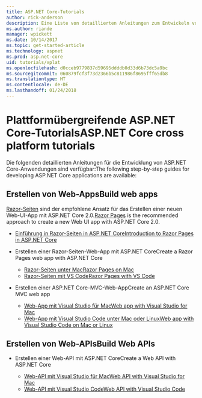 ```yaml
---
title: ASP.NET Core-Tutorials
author: rick-anderson
description: Eine Liste von detaillierten Anleitungen zum Entwickeln von ASP.NET Core-Anwendungen
ms.author: riande
manager: wpickett
ms.date: 10/14/2017
ms.topic: get-started-article
ms.technology: aspnet
ms.prod: asp.net-core
uid: tutorials/xplat
ms.openlocfilehash: d0cceb9779837d59695ddddb0d33d6b73dc5a9bc
ms.sourcegitcommit: 060879fcf3f73d2366b5c811986f8695fff65db8
ms.translationtype: HT
ms.contentlocale: de-DE
ms.lasthandoff: 01/24/2018
---
```

# <a name="aspnet-core-cross-platform-tutorials"></a><span data-ttu-id="440a0-103">Plattformübergreifende ASP.NET Core-Tutorials</span><span class="sxs-lookup"><span data-stu-id="440a0-103">ASP.NET Core cross platform tutorials</span></span>

<span data-ttu-id="440a0-104">Die folgenden detaillierten Anleitungen für die Entwicklung von ASP.NET Core-Anwendungen sind verfügbar:</span><span class="sxs-lookup"><span data-stu-id="440a0-104">The following step-by-step guides for developing ASP.NET Core applications are available:</span></span>

## <a name="build-web-apps"></a><span data-ttu-id="440a0-105">Erstellen von Web-Apps</span><span class="sxs-lookup"><span data-stu-id="440a0-105">Build web apps</span></span>

<span data-ttu-id="440a0-106">[Razor-Seiten](xref:mvc/razor-pages/index) sind der empfohlene Ansatz für das Erstellen einer neuen Web-UI-App mit ASP.NET Core 2.0.</span><span class="sxs-lookup"><span data-stu-id="440a0-106">[Razor Pages](xref:mvc/razor-pages/index) is the recommended approach to create a new Web UI app with ASP.NET Core 2.0.</span></span>

* [<span data-ttu-id="440a0-107">Einführung in Razor-Seiten in ASP.NET Core</span><span class="sxs-lookup"><span data-stu-id="440a0-107">Introduction to Razor Pages in ASP.NET Core</span></span>](xref:mvc/razor-pages/index)
* <span data-ttu-id="440a0-108">Erstellen einer Razor-Seiten-Web-App mit ASP.NET Core</span><span class="sxs-lookup"><span data-stu-id="440a0-108">Create a Razor Pages web app with ASP.NET Core</span></span>

   * [<span data-ttu-id="440a0-109">Razor-Seiten unter Mac</span><span class="sxs-lookup"><span data-stu-id="440a0-109">Razor Pages on Mac</span></span>](xref:tutorials/razor-pages-mac/index)
   * [<span data-ttu-id="440a0-110">Razor-Seiten mit VS Code</span><span class="sxs-lookup"><span data-stu-id="440a0-110">Razor Pages with VS Code</span></span>](xref:tutorials/razor-pages-vsc/index)  

* <span data-ttu-id="440a0-111">Erstellen einer ASP.NET Core-MVC-Web-App</span><span class="sxs-lookup"><span data-stu-id="440a0-111">Create an ASP.NET Core MVC web app</span></span>

   * [<span data-ttu-id="440a0-112">Web-App mit Visual Studio für Mac</span><span class="sxs-lookup"><span data-stu-id="440a0-112">Web app with Visual Studio for Mac</span></span>](first-mvc-app-mac/index.md)
   * [<span data-ttu-id="440a0-113">Web-App mit Visual Studio Code unter Mac oder Linux</span><span class="sxs-lookup"><span data-stu-id="440a0-113">Web app with Visual Studio Code on Mac or Linux</span></span>](first-mvc-app-xplat/index.md)

## <a name="build-web-apis"></a><span data-ttu-id="440a0-114">Erstellen von Web-APIs</span><span class="sxs-lookup"><span data-stu-id="440a0-114">Build Web APIs</span></span>
* <span data-ttu-id="440a0-115">Erstellen einer Web-API mit ASP.NET Core</span><span class="sxs-lookup"><span data-stu-id="440a0-115">Create a Web API with ASP.NET Core</span></span>

  * [<span data-ttu-id="440a0-116">Web-API mit Visual Studio für Mac</span><span class="sxs-lookup"><span data-stu-id="440a0-116">Web API with Visual Studio for Mac</span></span>](xref:tutorials/first-web-api-mac)
  * [<span data-ttu-id="440a0-117">Web-API mit Visual Studio Code</span><span class="sxs-lookup"><span data-stu-id="440a0-117">Web API with Visual Studio Code</span></span>](web-api-vsc.md)

